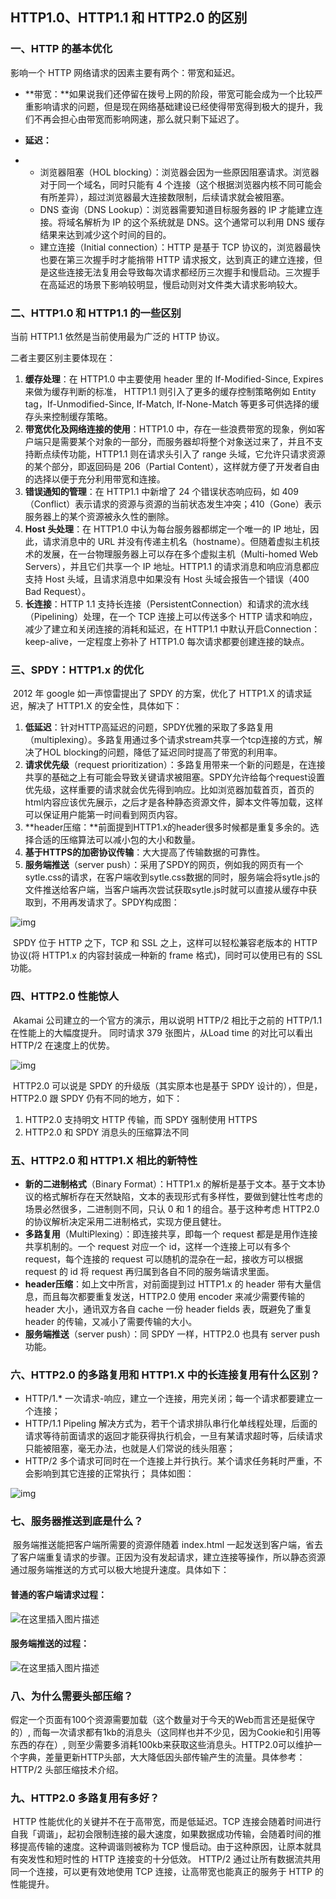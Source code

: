 ## HTTP1.0、HTTP1.1 和 HTTP2.0 的区别

### 一、HTTP 的基本优化

影响一个 HTTP 网络请求的因素主要有两个：带宽和延迟。

- **带宽：**如果说我们还停留在拨号上网的阶段，带宽可能会成为一个比较严重影响请求的问题，但是现在网络基础建设已经使得带宽得到极大的提升，我们不再会担心由带宽而影响网速，那么就只剩下延迟了。

- **延迟：**

- - 浏览器阻塞（HOL blocking）：浏览器会因为一些原因阻塞请求。浏览器对于同一个域名，同时只能有 4 个连接（这个根据浏览器内核不同可能会有所差异），超过浏览器最大连接数限制，后续请求就会被阻塞。
  - DNS 查询（DNS Lookup）：浏览器需要知道目标服务器的 IP 才能建立连接。将域名解析为 IP 的这个系统就是 DNS。这个通常可以利用 DNS 缓存结果来达到减少这个时间的目的。
  - 建立连接（Initial connection）：HTTP 是基于 TCP 协议的，浏览器最快也要在第三次握手时才能捎带 HTTP 请求报文，达到真正的建立连接，但是这些连接无法复用会导致每次请求都经历三次握手和慢启动。三次握手在高延迟的场景下影响较明显，慢启动则对文件类大请求影响较大。

### 二、HTTP1.0 和 HTTP1.1 的一些区别

当前 HTTP1.1 依然是当前使用最为广泛的 HTTP 协议。

二者主要区别主要体现在：

1. **缓存处理**：在 HTTP1.0 中主要使用 header 里的 If-Modified-Since, Expires 来做为缓存判断的标准， HTTP1.1 则引入了更多的缓存控制策略例如 Entity tag，If-Unmodified-Since, If-Match, If-None-Match 等更多可供选择的缓存头来控制缓存策略。
2. **带宽优化及网络连接的使用**：HTTP1.0 中，存在一些浪费带宽的现象，例如客户端只是需要某个对象的一部分，而服务器却将整个对象送过来了，并且不支持断点续传功能，HTTP1.1 则在请求头引入了 range 头域，它允许只请求资源的某个部分，即返回码是 206（Partial Content），这样就方便了开发者自由的选择以便于充分利用带宽和连接。
3. **错误通知的管理**：在 HTTP1.1 中新增了 24 个错误状态响应码，如 409（Conflict）表示请求的资源与资源的当前状态发生冲突；410（Gone）表示服务器上的某个资源被永久性的删除。
4. **Host 头处理**：在 HTTP1.0 中认为每台服务器都绑定一个唯一的 IP 地址，因此，请求消息中的 URL 并没有传递主机名（hostname）。但随着虚拟主机技术的发展，在一台物理服务器上可以存在多个虚拟主机（Multi-homed Web Servers），并且它们共享一个 IP 地址。HTTP1.1 的请求消息和响应消息都应支持 Host 头域，且请求消息中如果没有 Host 头域会报告一个错误（400 Bad Request）。
5. **长连接**：HTTP 1.1 支持长连接（PersistentConnection）和请求的流水线（Pipelining）处理，在一个 TCP 连接上可以传送多个 HTTP 请求和响应，减少了建立和关闭连接的消耗和延迟，在 HTTP1.1 中默认开启Connection： keep-alive，一定程度上弥补了 HTTP1.0 每次请求都要创建连接的缺点。

### 三、SPDY：HTTP1.x 的优化

​	2012 年 google 如一声惊雷提出了 SPDY 的方案，优化了 HTTP1.X 的请求延迟，解决了 HTTP1.X 的安全性，具体如下：

1. **低延迟**：针对HTTP高延迟的问题，SPDY优雅的采取了多路复用（multiplexing）。多路复用通过多个请求stream共享一个tcp连接的方式，解决了HOL blocking的问题，降低了延迟同时提高了带宽的利用率。
2. **请求优先级**（request prioritization）：多路复用带来一个新的问题是，在连接共享的基础之上有可能会导致关键请求被阻塞。SPDY允许给每个request设置优先级，这样重要的请求就会优先得到响应。比如浏览器加载首页，首页的html内容应该优先展示，之后才是各种静态资源文件，脚本文件等加载，这样可以保证用户能第一时间看到网页内容。
3. **header压缩：**前面提到HTTP1.x的header很多时候都是重复多余的。选择合适的压缩算法可以减小包的大小和数量。
4. **基于HTTPS的加密协议传输**：大大提高了传输数据的可靠性。
5. **服务端推送**（server push）：采用了SPDY的网页，例如我的网页有一个sytle.css的请求，在客户端收到sytle.css数据的同时，服务端会将sytle.js的文件推送给客户端，当客户端再次尝试获取sytle.js时就可以直接从缓存中获取到，不用再发请求了。SPDY构成图：

![img](http://mmbiz.qpic.cn/mmbiz_png/cmOLumrNib1cfBOtIMQ6JfSibJdd6QkQribjhshzcKo97UNNVIFgpOYZic95drsxo5TaiadPSSmcYhOI7GYAO99W6Sw/0?wx_fmt=png)

​	SPDY 位于 HTTP 之下，TCP 和 SSL 之上，这样可以轻松兼容老版本的 HTTP 协议(将 HTTP1.x 的内容封装成一种新的 frame 格式)，同时可以使用已有的 SSL 功能。

### 四、HTTP2.0 性能惊人

​	Akamai 公司建立的一个官方的演示，用以说明 HTTP/2 相比于之前的 HTTP/1.1 在性能上的大幅度提升。 同时请求 379 张图片，从Load time 的对比可以看出 HTTP/2 在速度上的优势。

![img](http://mmbiz.qpic.cn/mmbiz_png/cmOLumrNib1cfBOtIMQ6JfSibJdd6QkQribcBaVkwLTtI3YprKtxYXhyYq7N1N70iaiaUxHFzc05wxQlSFrz3ltzrgw/0?wx_fmt=png)

​	HTTP2.0 可以说是 SPDY 的升级版（其实原本也是基于 SPDY 设计的），但是，HTTP2.0 跟 SPDY 仍有不同的地方，如下：

1. HTTP2.0 支持明文 HTTP 传输，而 SPDY 强制使用 HTTPS
2. HTTP2.0 和 SPDY 消息头的压缩算法不同

### 五、HTTP2.0 和 HTTP1.X 相比的新特性

- **新的二进制格式**（Binary Format）：HTTP1.x 的解析是基于文本。基于文本协议的格式解析存在天然缺陷，文本的表现形式有多样性，要做到健壮性考虑的场景必然很多，二进制则不同，只认 0 和 1 的组合。基于这种考虑 HTTP2.0 的协议解析决定采用二进制格式，实现方便且健壮。
- **多路复用**（MultiPlexing）：即连接共享，即每一个 request 都是是用作连接共享机制的。一个 request 对应一个 id，这样一个连接上可以有多个 request，每个连接的 request 可以随机的混杂在一起，接收方可以根据request 的 id 将 request 再归属到各自不同的服务端请求里面。
- **header压缩**：如上文中所言，对前面提到过 HTTP1.x 的 header 带有大量信息，而且每次都要重复发送，HTTP2.0 使用 encoder 来减少需要传输的 header 大小，通讯双方各自 cache 一份 header fields 表，既避免了重复 header 的传输，又减小了需要传输的大小。
- **服务端推送**（server push）：同 SPDY 一样，HTTP2.0 也具有 server push 功能。

### 六、HTTP2.0 的多路复用和 HTTP1.X 中的长连接复用有什么区别？

- HTTP/1.* 一次请求-响应，建立一个连接，用完关闭；每一个请求都要建立一个连接；
- HTTP/1.1 Pipeling 解决方式为，若干个请求排队串行化单线程处理，后面的请求等待前面请求的返回才能获得执行机会，一旦有某请求超时等，后续请求只能被阻塞，毫无办法，也就是人们常说的线头阻塞；
- HTTP/2 多个请求可同时在一个连接上并行执行。某个请求任务耗时严重，不会影响到其它连接的正常执行；
  具体如图：

![img](http://mmbiz.qpic.cn/mmbiz_png/cmOLumrNib1cfBOtIMQ6JfSibJdd6QkQriba5ygCTOOjIQH4wvoJS2iaFBseyEAUfvpJQThHmTjuGuaSspUo8xppiaA/0?wx_fmt=png)

### 七、服务器推送到底是什么？

​	服务端推送能把客户端所需要的资源伴随着 index.html 一起发送到客户端，省去了客户端重复请求的步骤。正因为没有发起请求，建立连接等操作，所以静态资源通过服务端推送的方式可以极大地提升速度。具体如下：

#### 普通的客户端请求过程：
![在这里插入图片描述](https://img-blog.csdnimg.cn/20200327150032247.png?x-oss-process=image/watermark,type_ZmFuZ3poZW5naGVpdGk,shadow_10,text_aHR0cHM6Ly9ibG9nLmNzZG4ubmV0L1NvbWh1,size_16,color_FFFFFF,t_70)

#### 服务端推送的过程：

![在这里插入图片描述](https://img-blog.csdnimg.cn/20200327150048282.png?x-oss-process=image/watermark,type_ZmFuZ3poZW5naGVpdGk,shadow_10,text_aHR0cHM6Ly9ibG9nLmNzZG4ubmV0L1NvbWh1,size_16,color_FFFFFF,t_70)

### 八、为什么需要头部压缩？

​	假定一个页面有100个资源需要加载（这个数量对于今天的Web而言还是挺保守的）, 而每一次请求都有1kb的消息头（这同样也并不少见，因为Cookie和引用等东西的存在）, 则至少需要多消耗100kb来获取这些消息头。HTTP2.0可以维护一个字典，差量更新HTTP头部，大大降低因头部传输产生的流量。具体参考：HTTP/2 头部压缩技术介绍。

### 九、HTTP2.0 多路复用有多好？

​	HTTP 性能优化的关键并不在于高带宽，而是低延迟。TCP 连接会随着时间进行自我「调谐」，起初会限制连接的最大速度，如果数据成功传输，会随着时间的推移提高传输的速度。这种调谐则被称为 TCP 慢启动。由于这种原因，让原本就具有突发性和短时性的 HTTP 连接变的十分低效。
HTTP/2 通过让所有数据流共用同一个连接，可以更有效地使用 TCP 连接，让高带宽也能真正的服务于 HTTP 的性能提升。
